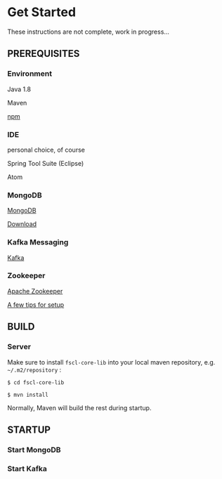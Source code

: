 # Get Started

These instructions are not complete, work in progress...

## PREREQUISITES

### Environment

Java 1.8

Maven

[npm](https://www.npmjs.com/package/npm-home)


### IDE

personal choice, of course

Spring Tool Suite (Eclipse)

Atom


### MongoDB

[MongoDB](https://docs.mongodb.com/guides/)

[Download](https://www.mongodb.com/download-center/community)

### Kafka Messaging

[Kafka](https://kafka.apache.org/quickstart)

### Zookeeper

[Apache Zookeeper](https://zookeeper.apache.org/)

[A few tips for setup](https://www.digitalocean.com/community/tutorials/how-to-install-and-configure-an-apache-zookeeper-cluster-on-ubuntu-18-04)


## BUILD

### Server 

Make sure to install `fscl-core-lib` into your local maven repository, e.g. `~/.m2/repository` :

`$ cd fscl-core-lib`

`$ mvn install`

Normally, Maven will build the rest during startup.


## STARTUP

### Start MongoDB

### Start Kafka



